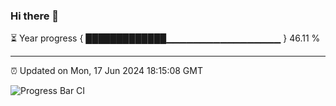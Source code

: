 ### Hi there 👋

⏳ Year progress { █████████████▁▁▁▁▁▁▁▁▁▁▁▁▁▁▁▁▁ } 46.11 %

---

⏰ Updated on Mon, 17 Jun 2024 18:15:08 GMT

![Progress Bar CI](https://github.com/liununu/liununu/workflows/Progress%20Bar%20CI/badge.svg)

